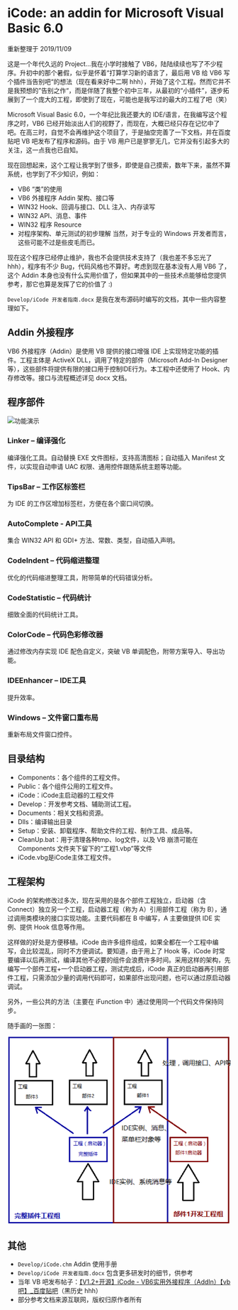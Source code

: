 # iCode: an addin for Microsoft Visual Basic 6.0

重新整理于 2019/11/09

这是一个年代久远的 Project...我在小学时接触了 VB6，陆陆续续也写了不少程序。升初中的那个暑假，似乎是怀着“打算学习新的语言了，最后用 VB 给 VB6 写个插件当告别吧“的想法（现在看来好中二啊 hhh），开始了这个工程。然而它并不是我预想的”告别之作“，而是伴随了我整个初中三年，从最初的“小插件”，逐步拓展到了一个庞大的工程，即使到了现在，可能也是我写过的最大的工程了吧（笑）

Microsoft Visual Basic 6.0，一个年纪比我还要大的 IDE/语言，在我编写这个程序之时，VB6 已经开始淡出人们的视野了，而现在，大概已经只存在记忆中了吧。在高三时，自觉不会再维护这个项目了，于是抽空完善了一下文档，并在百度贴吧 VB 吧发布了程序和源码。由于 VB 用户已是寥寥无几，它并没有引起多大的关注，这一点我也已自知。

现在回想起来，这个工程让我学到了很多，即使是自己摸索，数年下来，虽然不算系统，也学到了不少知识，例如：
* VB6 “类”的使用
* VB6 外接程序 Addin 架构、接口等
* WIN32 Hook、回调与接口、DLL 注入、内存读写
* WIN32 API、消息、事件
* WIN32 程序 Resource
* 对程序架构、单元测试的初步理解
当然，对于专业的 Windows 开发者而言，这些可能不过是些皮毛而已。

现在这个程序已经停止维护，我也不会提供技术支持了（我也差不多忘光了 hhh），程序有不少 Bug，代码风格也不算好。考虑到现在基本没有人用 VB6 了，这个 Addin 本身也没有什么实用价值了，但如果其中的一些技术点能够给您提供参考，那它也算是发挥了它的价值了 :)

`Develop/iCode 开发者指南.docx` 是我在发布源码时编写的文档，其中一些内容整理如下。

## Addin 外接程序
VB6 外接程序（Addin）是使用 VB 提供的接口增强 IDE 上实现特定功能的插件。工程主体是 ActiveX DLL，调用了特定的部件（Microsoft Add-In Designer 等），这些部件将提供有限的接口用于控制IDE行为。本工程中还使用了 Hook、内存修改等。接口与流程概述详见 docx 文档。

## 程序部件

![功能演示](Documents/1.2.PNG)

### Linker – 编译强化
编译强化工具。自动替换 EXE 文件图标，支持高清图标；自动插入 Manifest 文件，以实现自动申请 UAC 权限、通用控件跟随系统主题等功能。

### TipsBar – 工作区标签栏
为 IDE 的工作区增加标签栏，方便在各个窗口间切换。

### AutoComplete - API工具
集合 WIN32 API 和 GDI+ 方法、常数、类型，自动插入声明。

### CodeIndent – 代码缩进整理
优化的代码缩进整理工具，附带简单的代码错误分析。

### CodeStatistic – 代码统计
细致全面的代码统计工具。

### ColorCode – 代码色彩修改器
通过修改内存实现 IDE 配色自定义，突破 VB 单调配色，附带方案导入、导出功能。

### IDEEnhancer – IDE工具
提升效率。

### Windows – 文件窗口重布局
重新布局文件窗口控件。


## 目录结构

* Components：各个组件的工程文件。
* Public：各个组件公用的工程文件。
* iCode：iCode主启动器的工程文件
* Develop：开发参考文档、辅助测试工程。
* Documents：相关文档和资源。
* Dlls：编译输出目录
* Setup：安装、卸载程序、帮助文件的工程、制作工具、成品等。
* CleanUp.bat：用于清理各种tmp、log文件，以及 VB 崩溃可能在 Components 文件夹下留下的“工程1.vbp”等文件
* iCode.vbg是iCode主体工程文件。

## 工程架构

iCode 的架构修改过多次，现在采用的是各个部件工程独立，启动器（含 Connect）独立另一个工程，启动器工程（称为 A）引用部件工程（称为 B），通过调用类模块的接口实现功能。主要代码都在 B 中编写，A 主要做提供 IDE 实例、提供 Hook 信息等作用。

这样做的好处是方便移植。iCode 由许多组件组成，如果全都在一个工程中编写，会比较混乱，同时不方便调试。要知道，由于用上了 Hook 等，iCode 时常要编译以后再测试，编译其他不必要的组件会浪费许多时间。采用这样的架构，先编写一个部件工程+一个启动器工程，测试完成后，iCode 真正的启动器再引用部件工程，只需添加少量的调用代码即可，如果部件出现问题，也可以通过原启动器调试。

另外，一些公共的方法（主要在 iFunction 中）通过使用同一个代码文件保持同步。

随手画的一张图：

![](Documents/2019-11-09-13-33-29.png)

## 其他
* `Develop/iCode.chm` Addin 使用手册
* `Develop/iCode 开发者指南.docx` 包含更多研发时的细节，供参考
* 当年 VB 吧发布帖子：[【V1.2+开源】iCode - VB6实用外接程序（AddIn）【vb吧】_百度贴吧](http://tieba.baidu.com/p/4955504936?pid=103087573171&cid=0#103087573171)（黑历史 hhh）
* 部分参考文档来源互联网，版权归原作者所有
